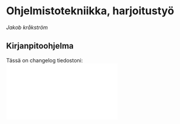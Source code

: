 # Ohjelmistotekniikka, harjoitustyö  
*Jakob kråkström*  
## Kirjanpitoohjelma
Tässä on changelog tiedostoni:
![changelog.md](./dokumentaatio/changelog.md)